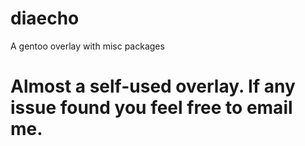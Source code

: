 # diaecho
A gentoo overlay with misc packages

# Almost a self-used overlay. If any issue found you feel free to email me.
